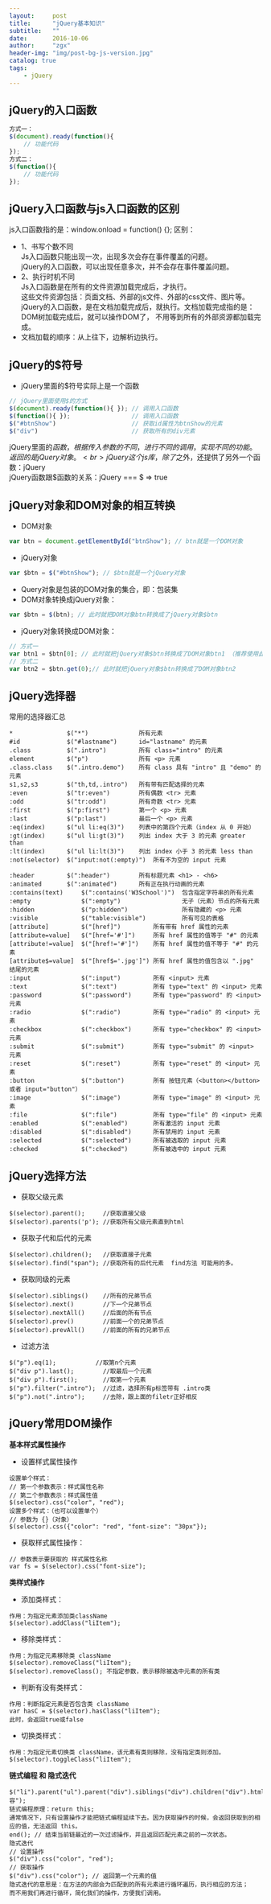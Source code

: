 ```yaml
---
layout:     post
title:      "jQuery基本知识"
subtitle:   ""
date:       2016-10-06
author:     "zgx"
header-img: "img/post-bg-js-version.jpg"
catalog: true
tags:
    - jQuery
---
```


## jQuery的入口函数

``` js 
方式一：
$(document).ready(function(){
    // 功能代码
});
方式二：
$(function(){
    // 功能代码
});
```
## jQuery入口函数与js入口函数的区别

js入口函数指的是：window.onload = function() {}; 
区别：
- 1、书写个数不同<br>
Js入口函数只能出现一次，出现多次会存在事件覆盖的问题。<br>
jQuery的入口函数，可以出现任意多次，并不会存在事件覆盖问题。<br>
- 2、执行时机不同<br>
Js入口函数是在所有的文件资源加载完成后，才执行。<br>
这些文件资源包括：页面文档、外部的js文件、外部的css文件、图片等。<br>
jQuery的入口函数，是在文档加载完成后，就执行。文档加载完成指的是：DOM树加载完成后，就可以操作DOM了，
不用等到所有的外部资源都加载完成。
- 文档加载的顺序：从上往下，边解析边执行。

## jQuery的$符号

- jQuery里面的$符号实际上是一个函数
``` js 
// jQuery里面使用$的方式
$(document).ready(function(){ }); // 调用入口函数
$(function(){ });                 // 调用入口函数
$("#btnShow")                     // 获取id属性为btnShow的元素
$("div")                          // 获取所有的div元素
```

jQuery里面的$函数，根据传入参数的不同，进行不同的调用，实现不同的功能。返回的是jQuery对象。<br>
jQuery这个js库，除了$之外，还提供了另外一个函数：jQuery<br>
jQuery函数跟$函数的关系：jQuery === $   => true<br>


## jQuery对象和DOM对象的相互转换
- DOM对象
``` js
var btn = document.getElementById("btnShow"); // btn就是一个DOM对象
```
- jQuery对象
``` js
var $btn = $("#btnShow"); // $btn就是一个jQuery对象
```
- Query对象是包装的DOM对象的集合，即：包装集
- DOM对象转换成jQuery对象：
``` js 
var $btn = $(btn); // 此时就把DOM对象btn转换成了jQuery对象$btn
```
- jQuery对象转换成DOM对象：
``` js 
// 方式一
var btn1 = $btn[0]; // 此时就把jQuery对象$btn转换成了DOM对象btn1 （推荐使用此方式）
// 方式二
var btn2 = $btn.get(0);// 此时就把jQuery对象$btn转换成了DOM对象btn2
```

## jQuery选择器
常用的选择器汇总

``` 
*               $("*")              所有元素
#id             $("#lastname")      id="lastname" 的元素
.class          $(".intro")         所有 class="intro" 的元素
element         $("p")              所有 <p> 元素
.class.class    $(".intro.demo")    所有 class 具有 "intro" 且 "demo" 的元素
s1,s2,s3        $("th,td,.intro")   所有带有匹配选择的元素
:even           $("tr:even")        所有偶数 <tr> 元素
:odd            $("tr:odd")         所有奇数 <tr> 元素
:first          $("p:first")        第一个 <p> 元素
:last           $("p:last")         最后一个 <p> 元素
:eq(index)      $("ul li:eq(3)")    列表中的第四个元素（index 从 0 开始）
:gt(index)      $("ul li:gt(3)")    列出 index 大于 3 的元素 greater than
:lt(index)      $("ul li:lt(3)")    列出 index 小于 3 的元素 less than
:not(selector)  $("input:not(:empty)")  所有不为空的 input 元素

:header         $(":header")        所有标题元素 <h1> - <h6>
:animated       $(":animated")      所有正在执行动画的元素
:contains(text)     $(":contains('W3School')")  包含指定字符串的所有元素
:empty              $(":empty")                 无子（元素）节点的所有元素
:hidden             $("p:hidden")               所有隐藏的 <p> 元素
:visible            $("table:visible")          所有可见的表格
[attribute]         $("[href]")         所有带有 href 属性的元素
[attribute=value]   $("[href='#']")     所有 href 属性的值等于 "#" 的元素
[attribute!=value]  $("[href!='#']")    所有 href 属性的值不等于 "#" 的元素
[attribute$=value]  $("[href$='.jpg']") 所有 href 属性的值包含以 ".jpg" 结尾的元素
:input              $(":input")         所有 <input> 元素
:text               $(":text")          所有 type="text" 的 <input> 元素
:password           $(":password")      所有 type="password" 的 <input> 元素
:radio              $(":radio")         所有 type="radio" 的 <input> 元素
:checkbox           $(":checkbox")      所有 type="checkbox" 的 <input> 元素
:submit             $(":submit")        所有 type="submit" 的 <input> 元素
:reset              $(":reset")         所有 type="reset" 的 <input> 元素
:button             $(":button")        所有 按钮元素（<button></button> 或者 input="button"）
:image              $(":image")         所有 type="image" 的 <input> 元素
:file               $(":file")          所有 type="file" 的 <input> 元素
:enabled            $(":enabled")       所有激活的 input 元素
:disabled           $(":disabled")      所有禁用的 input 元素
:selected           $(":selected")      所有被选取的 input 元素
:checked            $(":checked")       所有被选中的 input 元素
```

## jQuery选择方法
- 获取父级元素
```
$(selector).parent();     //获取直接父级
$(selector).parents('p'); //获取所有父级元素直到html   
```
- 获取子代和后代的元素
```
$(selector).children();   //获取直接子元素
$(selector).find("span"); //获取所有的后代元素  find方法 可能用的多。
```
- 获取同级的元素
```
$(selector).siblings()    //所有的兄弟节点
$(selector).next()        //下一个兄弟节点
$(selector).nextAll()     //后面的所有节点
$(selector).prev()        //前面一个的兄弟节点
$(selector).prevAll()     //前面的所有的兄弟节点
```
- 过滤方法
```
$("p").eq(1);           //取第n个元素
$("div p").last();        //取最后一个元素
$("div p").first();       //取第一个元素
$("p").filter(".intro");  //过滤，选择所有p标签带有 .intro类
$("p").not(".intro");     //去除，跟上面的filetr正好相反
```

## jQuery常用DOM操作

**基本样式属性操作**
- 设置样式属性操作
```
设置单个样式：
// 第一个参数表示：样式属性名称
// 第二个参数表示：样式属性值
$(selector).css("color", "red");
设置多个样式：（也可以设置单个）
// 参数为 {}（对象）
$(selector).css({"color": "red", "font-size": "30px"});
```
- 获取样式属性操作：
```
// 参数表示要获取的 样式属性名称
var fs = $(selector).css("font-size");
```

**类样式操作**

- 添加类样式：
```
作用：为指定元素添加类className
$(selector).addClass("liItem");
```
- 移除类样式：
```
作用：为指定元素移除类 className
$(selector).removeClass("liItem");
$(selector).removeClass(); 不指定参数，表示移除被选中元素的所有类
```
- 判断有没有类样式：
```
作用：判断指定元素是否包含类 className
var hasC = $(selector).hasClass("liItem");
此时，会返回true或false
```
- 切换类样式：
```
作用：为指定元素切换类 className，该元素有类则移除，没有指定类则添加。
$(selector).toggleClass("liItem");
```

**链式编程 和 隐式迭代**
```
$("li").parent("ul").parent("div").siblings("div").children("div").html("内容");
链式编程原理：return this;
通常情况下，只有设置操作才能把链式编程延续下去。因为获取操作的时候，会返回获取到的相应的值，无法返回 this。
end(); // 结束当前链最近的一次过滤操作，并且返回匹配元素之前的一次状态。
隐式迭代
// 设置操作
$("div").css("color", "red");
// 获取操作
$("div").css("color"); // 返回第一个元素的值
隐式迭代的意思是：在方法的内部会为匹配到的所有元素进行循环遍历，执行相应的方法；
而不用我们再进行循环，简化我们的操作，方便我们调用。
````
